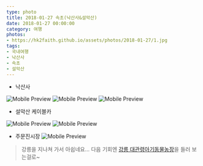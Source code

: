 ```yaml
---
type: photo
title: 2018-01-27 속초(낙산사&설악산)
date: 2018-01-27 00:00:00
category: 여행
photos:
- https://hk2faith.github.io/assets/photos/2018-01-27/1.jpg
tags:
- 국내여행
- 낙산사
- 속초
- 설악산
---
```


<!-- more -->

* 낙산사

![Mobile Preview](https://hk2faith.github.io/assets/photos/2018-01-27/2.jpg)
![Mobile Preview](https://hk2faith.github.io/assets/photos/2018-01-27/3.jpg)
![Mobile Preview](https://hk2faith.github.io/assets/photos/2018-01-27/4.jpg)

* 설악산 케이블카

![Mobile Preview](https://hk2faith.github.io/assets/photos/2018-01-27/20.jpg)
![Mobile Preview](https://hk2faith.github.io/assets/photos/2018-01-27/21.jpg)

* 주문진시장
![Mobile Preview](https://hk2faith.github.io/assets/photos/2018-01-27/10.jpg)

> 강릉을 지나쳐 가서 아쉽네요... 다음 기회엔 [강릉 대관령아기동물농장](http://xn--zb0bow27elwbc5a70pjyf5lxz2e.kr/)을 들러 보는걸로~
